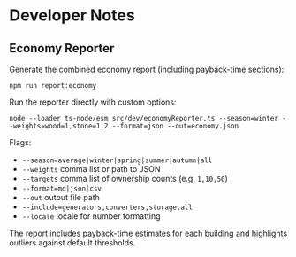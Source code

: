 # Developer Notes

## Economy Reporter

Generate the combined economy report (including payback-time sections):

```
npm run report:economy
```

Run the reporter directly with custom options:

```
node --loader ts-node/esm src/dev/economyReporter.ts --season=winter --weights=wood=1,stone=1.2 --format=json --out=economy.json
```

Flags:
- `--season=average|winter|spring|summer|autumn|all`
- `--weights` comma list or path to JSON
- `--targets` comma list of ownership counts (e.g. `1,10,50`)
- `--format=md|json|csv`
- `--out` output file path
- `--include=generators,converters,storage,all`
- `--locale` locale for number formatting

The report includes payback-time estimates for each building and highlights outliers against default thresholds.
